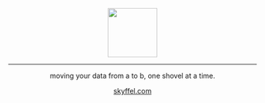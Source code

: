 <div align="center">
	<img width="100px" src="https://framerusercontent.com/images/cAARifhJDsiixC5dDUpMal42BM.svg" />
  <hr />
	<p>
     moving your data from a to b, one shovel at a time.
	</p>
  <p>
    <a href="https://skyffel.com">skyffel.com</a>
  </p>
</div>
